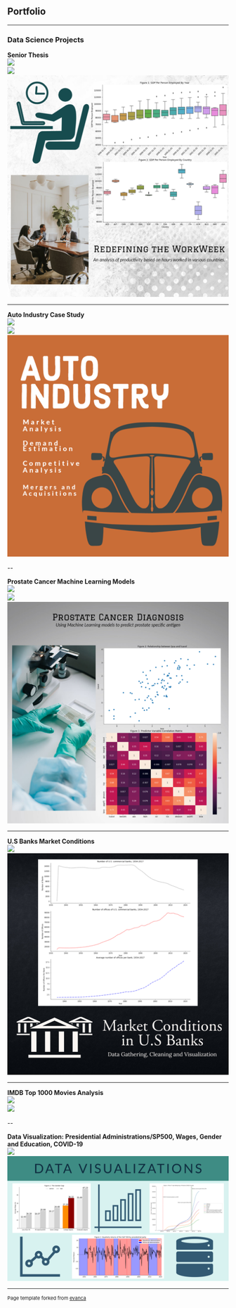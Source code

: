 ## Portfolio

---

### Data Science Projects 

<b> Senior Thesis </b>
<br>
[![](https://img.shields.io/badge/Thesis%20Final%20Draft-View%20PDF-informational)](https://github.com/rudydey13/portfolio/blob/020bcdda3c41904706898805584d82dd6c60baaf/pdf/Dey,%20Rudrajit.finaldraft.pdf)
<br>
[![](https://img.shields.io/badge/Jupyter%20Notebook-View%20HTML%20Preview-orange)](https://htmlpreview.github.io/?https://github.com/rudydey13/portfolio/blob/7ec3e1836eaa995214149bb02357fef417d00175/jupyter_html/SeniorThesisJupyterNotebook.html)
<img src="images/thesis_thumbnail.png?raw=true"/>

---

<b> Auto Industry Case Study </b>
<br>
[![](https://img.shields.io/badge/Summary%20Report-View%20PDF-informational)](https://github.com/rudydey13/portfolio/blob/2a569514df1565ecb37ffeb4dff8de1bf07d6a5a/pdf/Exam2_Report_Dey.pdf)
<br>
[![](https://img.shields.io/badge/Jupyter%20Notebook-View%20HTML%20Preview-orange)](https://htmlpreview.github.io/?https://github.com/rudydey13/portfolio/blob/2a569514df1565ecb37ffeb4dff8de1bf07d6a5a/jupyter_html/AutoData_CaseStudy.html)
<img src="images/auto_industry_thumbnail.png?raw=true"/>

--

<b> Prostate Cancer Machine Learning Models </b>
<br>
[![](https://img.shields.io/badge/Summary%20Report-View%20PDF-informational)](https://github.com/rudydey13/portfolio/blob/c1d98c8faa43c5a7bec115c7cc5eaed048c592f7/pdf/PS3_Report_Dey.pdf)
<br>
[![](https://img.shields.io/badge/Jupyter%20Notebook-View%20HTML%20Preview-orange)](https://htmlpreview.github.io/?https://github.com/rudydey13/portfolio/blob/c1d98c8faa43c5a7bec115c7cc5eaed048c592f7/jupyter_html/Prostate_Cancer_MachineLearningModels.html)
<br>
<img src="images/prostate_cancer_thumbnail.png?raw=true"/>

---

<b> U.S Banks Market Conditions </b>
<br>
[![](https://img.shields.io/badge/Jupyter%20Notebook-View%20HTML%20Preview-orange)](https://htmlpreview.github.io/?https://github.com/rudydey13/portfolio/blob/19af7caca96c50e31cf5f1ec859e7883126e240c/jupyter_html/Market_Conditions_US_Banking.html)
<br>
<img src="images/usbanks_thumbnail.png?raw=true"/>

---

<b> IMDB Top 1000 Movies Analysis </b>
<br>
[![](https://img.shields.io/badge/Jupyter%20Notebook-View%20HTML%20Preview-orange)](https://htmlpreview.github.io/?https://github.com/rudydey13/portfolio/blob/7fef0e70024408c8bf63899f5425f406909fb335/jupyter_html/IMDB_DataVisualization_Webscraping.html)
<br>
<img src="images/imdb_thumbnail.png?raw=true"/>

--

<b> Data Visualization: Presidential Administrations/SP500, Wages, Gender and Education, COVID-19 </b>
<br>
[![](https://img.shields.io/badge/Jupyter%20Notebook-View%20HTML%20Preview-orange)](https://htmlpreview.github.io/?https://github.com/rudydey13/portfolio/blob/d5ff789ee98d05fe2e0bc62551f21982c9a4939e/jupyter_html/presidential_administrationsSP500_wages_gender_education_COVID.html)
<br>
<img src="images/data_visuals.png?raw=true"/>

---
<p style="font-size:11px">Page template forked from <a href="https://github.com/evanca/quick-portfolio">evanca</a></p>
<!-- Remove above link if you don't want to attibute -->
